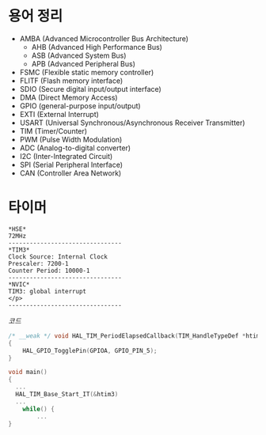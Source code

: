 # 용어 정리
- AMBA (Advanced Microcontroller Bus Architecture)  
  - AHB (Advanced High Performance Bus)  
  - ASB (Advanced System Bus)  
  - APB (Advanced Peripheral Bus)  
- FSMC (Flexible static memory controller)  
- FLITF (Flash memory interface)
- SDIO (Secure digital input/output interface)  
- DMA (Direct Memory Access)
- GPIO (general-purpose input/output)  
- EXTI (External Interrupt)  
- USART (Universal Synchronous/Asynchronous Receiver Transmitter)   
- TIM (Timer/Counter)  
- PWM (Pulse Width Modulation)  
- ADC (Analog-to-digital converter)  
- I2C (Inter-Integrated Circuit)  
- SPI (Serial Peripheral Interface)
- CAN (Controller Area Network)

# 타이머
```text
*HSE*
72MHz
--------------------------------
*TIM3*
Clock Source: Internal Clock
Prescaler: 7200-1
Counter Period: 10000-1
--------------------------------
*NVIC*
TIM3: global interrupt 
</p>
--------------------------------
```
*코드*
```c
/* __weak */ void HAL_TIM_PeriodElapsedCallback(TIM_HandleTypeDef *htim)
{
	HAL_GPIO_TogglePin(GPIOA, GPIO_PIN_5);
}

void main() 
{
  ...
  HAL_TIM_Base_Start_IT(&htim3)
  ...
    while() {
        ...
}
```
